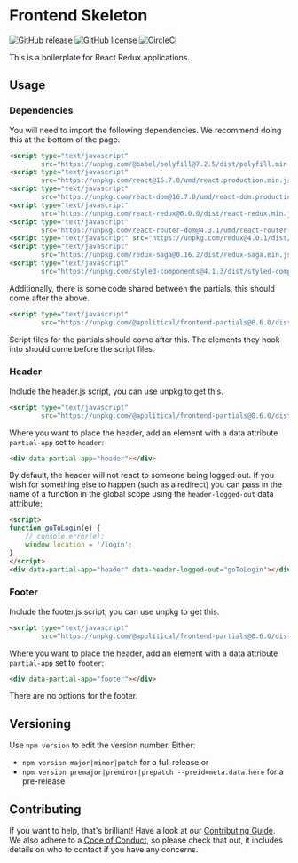 Frontend Skeleton
=================

[![GitHub release](https://img.shields.io/github/release/apolitical/frontend-partials.svg)](https://github.com/apolitical/frontend-partials/releases)
[![GitHub license](https://img.shields.io/github/license/apolitical/frontend-partials.svg)](https://github.com/apolitical/frontend-partials/blob/master/LICENSE)
[![CircleCI](https://img.shields.io/circleci/project/github/apolitical/frontend-partials/master.svg)](https://circleci.com/gh/apolitical/frontend-partials)

This is a boilerplate for React Redux applications.

Usage
-----

### Dependencies

You will need to import the following dependencies. We recommend doing this at the bottom of the
page.

```html
<script type="text/javascript"
        src="https://unpkg.com/@babel/polyfill@7.2.5/dist/polyfill.min.js"></script>
<script type="text/javascript"
        src="https://unpkg.com/react@16.7.0/umd/react.production.min.js"></script>
<script type="text/javascript"
        src="https://unpkg.com/react-dom@16.7.0/umd/react-dom.production.min.js"></script>
<script type="text/javascript"
        src="https://unpkg.com/react-redux@6.0.0/dist/react-redux.min.js"></script>
<script type="text/javascript"
        src="https://unpkg.com/react-router-dom@4.3.1/umd/react-router-dom.min.js"></script>
<script type="text/javascript" src="https://unpkg.com/redux@4.0.1/dist/redux.min.js"></script>
<script type="text/javascript"
        src="https://unpkg.com/redux-saga@0.16.2/dist/redux-saga.min.js"></script>
<script type="text/javascript"
        src="https://unpkg.com/styled-components@4.1.3/dist/styled-components.min.js"></script>
```

Additionally, there is some code shared between the partials, this should come after the above.

```html
<script type="text/javascript"
        src="https://unpkg.com/@apolitical/frontend-partials@0.6.0/dist/vendors~footer~header.js"></script>
```

Script files for the partials should come after this. The elements they hook into should come before
the script files.

### Header

Include the header.js script, you can use unpkg to get this.

```html
<script type="text/javascript"
        src="https://unpkg.com/@apolitical/frontend-partials@0.6.0/dist/header.js"></script>
```

Where you want to place the header, add an element with a data attribute `partial-app` set to
`header`:

```html
<div data-partial-app="header"></div>
```

By default, the header will not react to someone being logged out. If you wish for something else to
happen (such as a redirect) you can pass in the name of a function in the global scope using the
`header-logged-out` data attribute;

```html
<script>
function goToLogin(e) {
    // console.error(e);
    window.location = '/login';
}
</script>
<div data-partial-app="header" data-header-logged-out="goToLogin"></div>
```


### Footer

Include the footer.js script, you can use unpkg to get this.

```html
<script type="text/javascript"
        src="https://unpkg.com/@apolitical/frontend-partials@0.6.0/dist/footer.js"></script>
```

Where you want to place the header, add an element with a data attribute `partial-app` set to
`footer`:

```html
<div data-partial-app="footer"></div>
```

There are no options for the footer.


Versioning
----------

Use `npm version` to edit the version number. Either:
- `npm version major|minor|patch` for a full release or
- `npm version premajor|preminor|prepatch --preid=meta.data.here` for a pre-release

Contributing
------------

If you want to help, that's brilliant! Have a look at our [Contributing Guide](CONTRIBUTING.md). We also adhere to a
[Code of Conduct](CODE_OF_CONDUCT.md), so please check that out, it includes details on who to contact if you have any
concerns.
